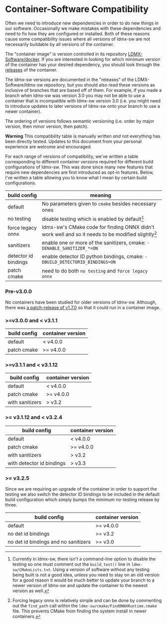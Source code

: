 # Container-Software Compatibility

Often we need to introduce new dependencies in order to do new things
in our software. Occasionally we make mistakes with these dependencies
and need to fix how they are configured or installed. Both of these
reasons cause some compatibility issues where all versions of ldmx-sw
are not necessarily buildable by all versions of the container.

The "container image" is version controlled in its repository 
[LDMX-Software/docker](https://github.com/LDMX-Software/docker).
If you are interested in looking for which minimum version of the container 
has your desired dependency, you should look through the 
[releases](https://github.com/LDMX-Software/docker/releases) of the container.

The ldmx-sw versions are documented in the "releases" of the LDMX-Software/ldmx-sw repository,
but you should also read these versions as inclusive of branches that are based off of them.
For example, if you made a branch when ldmx-sw was version 3.0 you may not be able to use
a container that is incompatible with ldmx-sw version 3.0 (i.e. you might need to introduce
updates to later versions of ldmx-sw onto your branch to use a newer container).

The ordering of versions follows semantic versioning 
(i.e. order by major version, then minor version, then patch). 

**Warning** This compatibility table is manually written _and_ not everything has been
directly tested. Updates to this document from your personal experience are welcome
and encouraged.

For each range of versions of compatibility, we've written a table corresponding
to different container versions required for different build configurations of
ldmx-sw. This was done since many new features that require new dependencies
are first introduced as opt-in features. Below, I've written a table
allowing you to know what I mean by certain build configurations.

build config | meaning
-------------|---------
default      | No parameters given to `cmake` besides necessary ones
no testing   | disable testing which is enabled by default[^1]
force legacy onnx | ldmx-sw's CMake code for finding ONNX didn't work well and so it needs to be modified slightly[^2]
sanitizers | enable one or more of the sanitizers, cmake: `-DENABLE_SANITIZER_*=ON`
detector id bindings | enable detector ID python bindings, cmake: `-DBUILD_DETECTORID_BINDINGS=ON`
patch cmake | need to do both `no testing` and `force legacy onnx`

[^1]: Currently in ldmx-sw, there isn't a command-line option to disable the
      testing so one must comment out the `build_test()` line in `ldmx-sw/CMakeLists.txt`.
      Using a version of software without any testing being built is not a good idea,
      unless you need to stay on an old version for a good reason it would be much 
      better to update your branch to a newer version of ldmx-sw and update the container
      to the newest version as well.

[^2]: Forcing legacy onnx is relatively simple and can be done by commenting out the
      `find_path` call within the `ldmx-sw/cmake/FindONNXRuntime.cmake` file. This
      prevents CMake from finding the system install in newer containers.

### Pre-v3.0.0
No containers have been studied for older versions of ldmx-sw.
Although, there was 
[a patch-release of v1.7.0](https://github.com/LDMX-Software/ldmx-sw/releases/tag/v1.7.1) 
so that it could run in a container image.

### >=v3.0.0 and < v3.1.1

build config | container version
---|---
default | < v4.0.0
patch cmake | >= v4.0.0

### >=v3.1.1 and < v3.1.12

build config | container version
---|---
default | < v4.0.0
patch cmake | >= v4.0.0
with sanitizers | > v3.2

### >= v3.1.12 and < v3.2.4

build config | container version
---|---
default | < v4.0.0
patch cmake | >= v4.0.0
with sanitizers | > v3.2
with detector id bindings | > v3.3

### >= v3.2.5
Since we are requiring an upgrade of the container
in order to support the testing we also switch the
detector ID bindings to be included in the default
build configuration which simply bumps the minimum
no-testing release by three.

build config | container version
---|---
default | >= v4.0.0
no det id bindings | >= v3.2
no det id bindings and no sanitizers | >= v3.0
